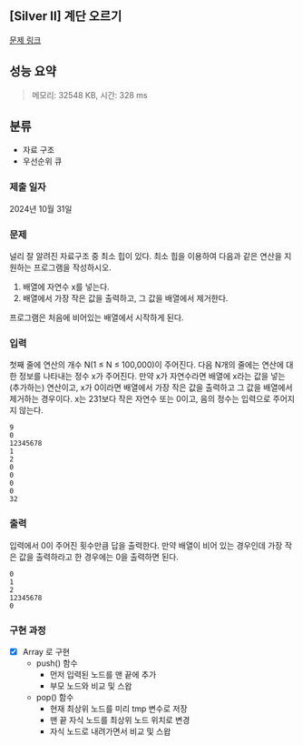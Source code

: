 ## [Silver II] 계단 오르기
[문제 링크](https://www.acmicpc.net/problem/1927)

## 성능 요약
> 메모리: 32548 KB, 시간: 328 ms

## 분류
- 자료 구조
- 우선순위 큐

### 제출 일자
2024년 10월 31일

### 문제
널리 잘 알려진 자료구조 중 최소 힙이 있다. 최소 힙을 이용하여 다음과 같은 연산을 지원하는 프로그램을 작성하시오.

1. 배열에 자연수 x를 넣는다.
2. 배열에서 가장 작은 값을 출력하고, 그 값을 배열에서 제거한다.

프로그램은 처음에 비어있는 배열에서 시작하게 된다.

### 입력
첫째 줄에 연산의 개수 N(1 ≤ N ≤ 100,000)이 주어진다. 다음 N개의 줄에는 연산에 대한 정보를 나타내는 정수 x가 주어진다. 만약 x가 자연수라면 배열에 x라는 값을 넣는(추가하는) 연산이고, x가 0이라면 배열에서 가장 작은 값을 출력하고 그 값을 배열에서 제거하는 경우이다. x는 231보다 작은 자연수 또는 0이고, 음의 정수는 입력으로 주어지지 않는다.
```
9
0
12345678
1
2
0
0
0
0
32
```

### 출력
입력에서 0이 주어진 횟수만큼 답을 출력한다. 만약 배열이 비어 있는 경우인데 가장 작은 값을 출력하라고 한 경우에는 0을 출력하면 된다.
```
0
1
2
12345678
0
```

### 구현 과정
- [x] Array 로 구현
  - push() 함수
    - 먼저 입력된 노드를 맨 끝에 추가
    - 부모 노드와 비교 및 스왑 
  - pop() 함수
    - 현재 최상위 노드를 미리 tmp 변수로 저장
    - 맨 끝 자식 노드를 최상위 노드 위치로 변경
    - 자식 노드로 내려가면서 비교 및 스왑
